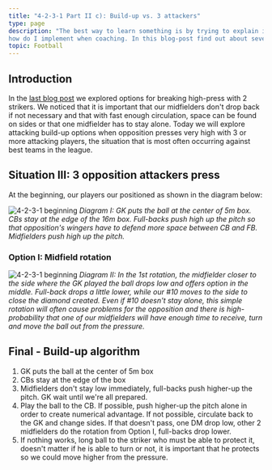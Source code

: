 ```yaml
---
title: "4-2-3-1 Part II c): Build-up vs. 3 attackers"
type: page
description: "The best way to learn something is by trying to explain it to others. I am starting a series of blog posts about 4-2-3-1 formation and 
how do I implement when coaching. In this blog-post find out about several tactical ideas in the build-up of 4-2-3-1 formation."
topic: Football
---
```


## Introduction

In the [last blog post](/blog/football/4-2-3-1-build-up-b) we explored options for breaking high-press with 2 strikers. We noticed that it is important that our midfielders don't drop back if not necessary and that with fast enough circulation, space can be found on sides or that one midfielder has to stay alone. Today we will explore attacking build-up options when opposition presses very high with 3 or more attacking players, the situation that is most often occurring against best teams in the league.


## Situation III: 3 opposition attackers press

At the beginning, our players our positioned as shown in the diagram below:

![4-2-3-1 beginning ](/blog/images/4_2_3_1_initial_setup.png "4-2-3-1")
*Diagram I: GK puts the ball at the center of 5m box. CBs stay at the edge of the 16m box. Full-backs push high up the pitch so that opposition's wingers have to defend more space between CB and FB. Midfielders push high up the pitch.*


### Option I: Midfield rotation

![4-2-3-1 beginning ](/blog/images/4_2_3_1_rotation_i.png "4-2-3-1")
*Diagram II: In the 1st rotation, the midfielder closer to the side where the GK played the ball drops low and offers option in the middle. Full-back drops a little lower, while our #10 moves to the side to close the diamond created. Even if #10 doesn't stay alone, this simple rotation will often cause problems for the opposition and there is high-probability that one of our midfielders will have enough time to receive, turn and move the ball out from the pressure.*


## Final - Build-up algorithm

1. GK puts the ball at the center of 5m box
2. CBs stay at the edge of the box
3. Midfielders don't stay low immediately, full-backs push higher-up the pitch. GK wait until we're all prepared.
4. Play the ball to the CB. If possible, push higher-up the pitch alone in order to create numerical advantage. If not possible, circulate back to the GK and change sides. If that doesn't pass, one DM drop low, other 2 midfielders do the rotation from Option I, full-backs drop lower.
5. If nothing works, long ball to the striker who must be able to protect it, doesn't matter if he is able to turn or not, it is important that he protects so we could move higher from the pressure.